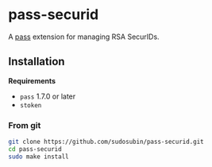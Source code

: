 # pass-securid

A [pass](https://www.passwordstore.org/) extension for managing RSA SecurIDs.

## Installation

**Requirements**

- `pass` 1.7.0 or later
- `stoken`

### From git

```sh
git clone https://github.com/sudosubin/pass-securid.git
cd pass-securid
sudo make install
```
